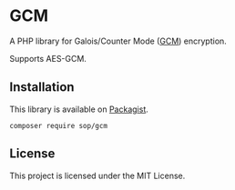 # GCM
A PHP library for Galois/Counter Mode
([GCM](http://csrc.nist.gov/groups/ST/toolkit/BCM/documents/proposedmodes/gcm/gcm-spec.pdf))
encryption.

Supports AES-GCM.

## Installation
This library is available on
[Packagist](https://packagist.org/packages/sop/gcm).

    composer require sop/gcm

## License
This project is licensed under the MIT License.
